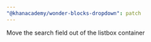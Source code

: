 ```yaml
---
"@khanacademy/wonder-blocks-dropdown": patch
---
```


Move the search field out of the listbox container
